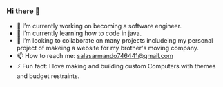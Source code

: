 ### Hi there 👋
- 🔭 I’m currently working on becoming a software engineer.
- 🌱 I’m currently learning how to code in java.
- 👯 I’m looking to collaborate on many projects includeing my personal project of makeing a website for my brother's moving company.
- 📫 How to reach me: salasarmando746441@gmail.com
- ⚡ Fun fact: I love making and building custom Computers with themes and budget restraints.
